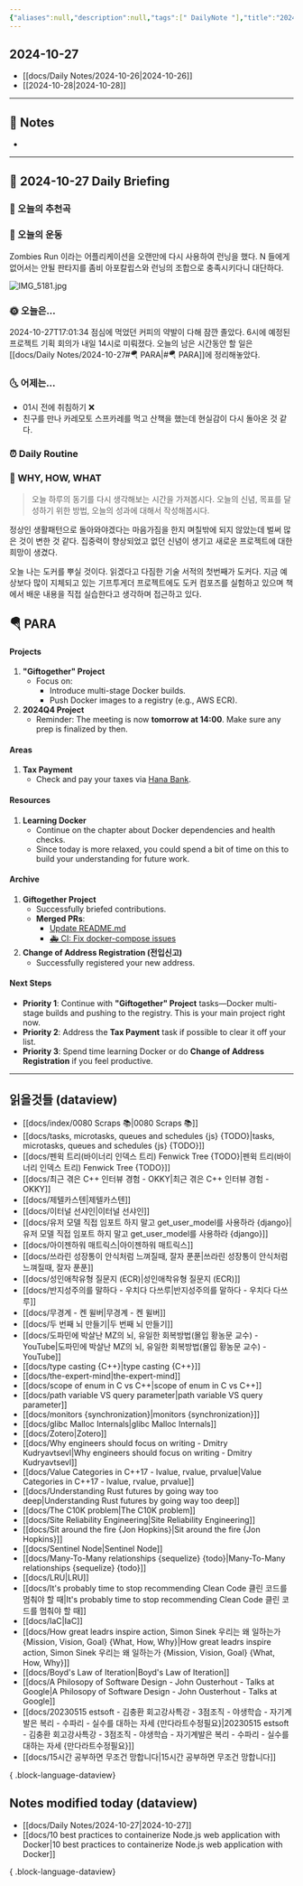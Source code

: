 ```yaml
---
{"aliases":null,"description":null,"tags":[" DailyNote "],"title":"2024-10-27","created":"2024-10-27T16:12:32","updated":"2024-10-27T23:09:20","dg-publish":true,"permalink":"/docs/daily-notes/2024-10-27/","dgPassFrontmatter":true}
---
```



## 2024-10-27

- [[docs/Daily Notes/2024-10-26\|2024-10-26]] 
- [[2024-10-28\|2024-10-28]]

---

## 📝 Notes

- 


---

## 📅 2024-10-27 Daily Briefing

### 🎵 오늘의 추천곡

### 🏃 오늘의 운동

Zombies Run 이라는 어플리케이션을 오랜만에 다시 사용하여 런닝을 했다. N 들에게 없어서는 안될 판타지를 좀비 아포칼립스와 런닝의 조합으로 충족시키다니 대단하다.

![IMG_5181.jpg](/img/user/docs/assets/IMG_5181.jpg)

### 🌞 오늘은...

2024-10-27T17:01:34 점심에 먹었던 커피의 약발이 다해 잠깐 졸았다. 6시에 예정된 프로젝트 기획 회의가 내일 14시로 미뤄졌다. 오늘의 남은 시간동안 할 일은 [[docs/Daily Notes/2024-10-27#🪂 PARA\|#🪂 PARA]]에 정리해놓았다.

### 🌜 어제는...

- 01시 전에 취침하기 ❌
- 친구를 만나 카레모토 스프카레를 먹고 산책을 했는데 현실감이 다시 돌아온 것 같다.

### ⏰ Daily Routine

### 🚀 WHY, HOW, WHAT

> 오늘 하루의 동기를 다시 생각해보는 시간을 가져봅시다. 오늘의 신념, 목표를 달성하기 위한 방법, 오늘의 성과에 대해서 작성해봅시다.

정상인 생활패턴으로 돌아와야겠다는 마음가짐을 한지 며칠밖에 되지 않았는데 벌써 많은 것이 변한 것 같다. 집중력이 향상되었고 없던 신념이 생기고 새로운 프로젝트에 대한 희망이 생겼다. 

오늘 나는 도커를 뿌실 것이다. 읽겠다고 다짐한 기술 서적의 첫번째가 도커다. 지금 예상보다 많이 지체되고 있는 기프투게더 프로젝트에도 도커 컴포즈를 실험하고 있으며 책에서 배운 내용을 직접 실습한다고 생각하며 접근하고 있다.

##  🪂 PARA

#### **Projects**

1. **"Giftogether" Project**
   - Focus on:
     - Introduce multi-stage Docker builds.
     - Push Docker images to a registry (e.g., AWS ECR).
2. **2024Q4 Project**
	- Reminder: The meeting is now **tomorrow at 14:00**. Make sure any prep is finalized by then.

#### **Areas**

1. **Tax Payment**
   - Check and pay your taxes via [Hana Bank](https://my.hanabank.com/nSSnFUAQ).

#### **Resources**

1. **Learning Docker**
   - Continue on the chapter about Docker dependencies and health checks.
   - Since today is more relaxed, you could spend a bit of time on this to build your understanding for future work.

#### **Archive**

1. **Giftogether Project**
    - Successfully briefed contributions.
    - **Merged PRs**:
        - [Update README.md](https://github.com/coding-jjun/wishlist_funding_backend/pull/162)
        - [🚑 CI: Fix docker-compose issues](https://github.com/coding-jjun/wishlist_funding_backend/pull/161)
2. **Change of Address Registration (전입신고)**
    - Successfully registered your new address.

#### **Next Steps**

- **Priority 1**: Continue with **"Giftogether" Project** tasks—Docker multi-stage builds and pushing to the registry. This is your main project right now.
- **Priority 2**: Address the **Tax Payment** task if possible to clear it off your list.
- **Priority 3**: Spend time learning Docker or do **Change of Address Registration** if you feel productive.



---

## 읽을것들 (dataview)

- [[docs/index/0080 Scraps 📚\|0080 Scraps 📚]]
- [[docs/tasks, microtasks, queues and schedules {js} {TODO}\|tasks, microtasks, queues and schedules {js} {TODO}]]
- [[docs/펜윅 트리(바이너리 인덱스 트리) Fenwick Tree {TODO}\|펜윅 트리(바이너리 인덱스 트리) Fenwick Tree {TODO}]]
- [[docs/최근 겪은 C++ 인터뷰 경험 - OKKY\|최근 겪은 C++ 인터뷰 경험 - OKKY]]
- [[docs/제텔카스텐\|제텔카스텐]]
- [[docs/이터널 선샤인\|이터널 선샤인]]
- [[docs/유저 모델 직접 임포트 하지 말고 get_user_model를 사용하라 {django}\|유저 모델 직접 임포트 하지 말고 get_user_model를 사용하라 {django}]]
- [[docs/아이젠하워 매트릭스\|아이젠하워 매트릭스]]
- [[docs/쓰라린 성장통이 안식처럼 느껴질때, 잘자 푼푼\|쓰라린 성장통이 안식처럼 느껴질때, 잘자 푼푼]]
- [[docs/성인애착유형 질문지 (ECR)\|성인애착유형 질문지 (ECR)]]
- [[docs/반지성주의를 말하다 - 우치다 다쓰루\|반지성주의를 말하다 - 우치다 다쓰루]]
- [[docs/무경계 - 켄 윌버\|무경계 - 켄 윌버]]
- [[docs/두 번째 뇌 만들기\|두 번째 뇌 만들기]]
- [[docs/도파민에 박살난 MZ의 뇌, 유일한 회복방법(몰입 황농문 교수) - YouTube\|도파민에 박살난 MZ의 뇌, 유일한 회복방법(몰입 황농문 교수) - YouTube]]
- [[docs/type casting {C++}\|type casting {C++}]]
- [[docs/the-expert-mind\|the-expert-mind]]
- [[docs/scope of enum in C vs C++\|scope of enum in C vs C++]]
- [[docs/path variable VS query parameter\|path variable VS query parameter]]
- [[docs/monitors {synchronization}\|monitors {synchronization}]]
- [[docs/glibc Malloc Internals\|glibc Malloc Internals]]
- [[docs/Zotero\|Zotero]]
- [[docs/Why engineers should focus on writing - Dmitry Kudryavtsevl\|Why engineers should focus on writing - Dmitry Kudryavtsevl]]
- [[docs/Value Categories in C++17 - lvalue, rvalue, prvalue\|Value Categories in C++17 - lvalue, rvalue, prvalue]]
- [[docs/Understanding Rust futures by going way too deep\|Understanding Rust futures by going way too deep]]
- [[docs/The C10K problem\|The C10K problem]]
- [[docs/Site Reliability Engineering\|Site Reliability Engineering]]
- [[docs/Sit around the fire {Jon Hopkins}\|Sit around the fire {Jon Hopkins}]]
- [[docs/Sentinel Node\|Sentinel Node]]
- [[docs/Many-To-Many relationships {sequelize} {todo}\|Many-To-Many relationships {sequelize} {todo}]]
- [[docs/LRU\|LRU]]
- [[docs/It's probably time to stop recommending Clean Code 클린 코드를 멈춰야 할 때\|It's probably time to stop recommending Clean Code 클린 코드를 멈춰야 할 때]]
- [[docs/IaC\|IaC]]
- [[docs/How great leadrs inspire action, Simon Sinek 우리는 왜 일하는가 {Mission, Vision, Goal} {What, How, Why}\|How great leadrs inspire action, Simon Sinek 우리는 왜 일하는가 {Mission, Vision, Goal} {What, How, Why}]]
- [[docs/Boyd's Law of Iteration\|Boyd's Law of Iteration]]
- [[docs/A Philosopy of Software Design - John Ousterhout - Talks at Google\|A Philosopy of Software Design - John Ousterhout - Talks at Google]]
- [[docs/20230515 estsoft - 김충환 회고강사특강 - 3점조직 - 야생학습 - 자기계발은 복리 - 수파리 - 실수를 대하는 자세 {만다라트수정필요}\|20230515 estsoft - 김충환 회고강사특강 - 3점조직 - 야생학습 - 자기계발은 복리 - 수파리 - 실수를 대하는 자세 {만다라트수정필요}]]
- [[docs/15시간 공부하면 무조건 망합니다\|15시간 공부하면 무조건 망합니다]]

{ .block-language-dataview}

## Notes modified today (dataview)

- [[docs/Daily Notes/2024-10-27\|2024-10-27]]
- [[docs/10 best practices to containerize Node.js web application with Docker\|10 best practices to containerize Node.js web application with Docker]]

{ .block-language-dataview}
